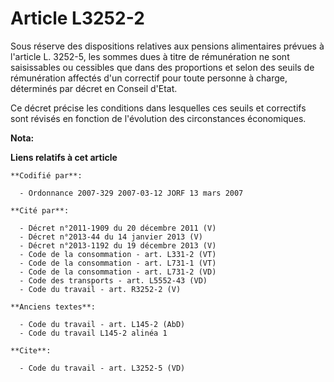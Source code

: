 # Article L3252-2

Sous réserve des dispositions relatives aux pensions alimentaires prévues à l'article L. 3252-5, les sommes dues à titre de
rémunération ne sont saisissables ou cessibles que dans des proportions et selon des seuils de rémunération affectés d'un
correctif pour toute personne à charge, déterminés par décret en Conseil d'Etat.

Ce décret précise les conditions dans lesquelles ces seuils et correctifs sont révisés en fonction de l'évolution des
circonstances économiques.

**Nota:**



**Liens relatifs à cet article**

	**Codifié par**:

	  - Ordonnance 2007-329 2007-03-12 JORF 13 mars 2007

	**Cité par**:

	  - Décret n°2011-1909 du 20 décembre 2011 (V)
	  - Décret n°2013-44 du 14 janvier 2013 (V)
	  - Décret n°2013-1192 du 19 décembre 2013 (V)
	  - Code de la consommation - art. L331-2 (VT)
	  - Code de la consommation - art. L731-1 (VT)
	  - Code de la consommation - art. L731-2 (VD)
	  - Code des transports - art. L5552-43 (VD)
	  - Code du travail - art. R3252-2 (V)

	**Anciens textes**:

	  - Code du travail - art. L145-2 (AbD)
	  - Code du travail L145-2 alinéa 1

	**Cite**:

	  - Code du travail - art. L3252-5 (VD)
